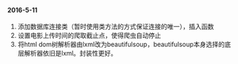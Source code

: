 #### 2016-5-11

1. 添加数据库连接类（暂时使用类方法的方式保证连接的唯一），插入函数
2. 设置电影上传时间的爬取截止点，使得爬虫自动停止
3. 将html dom树解析器由lxml改为beautifulsoup，beautifulsoup本身选择的底层解析器依旧是lxml。封装性更好。